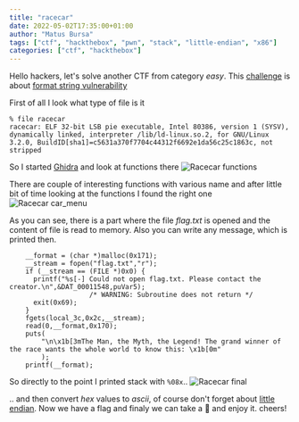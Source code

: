 ```yaml
---
title: "racecar"
date: 2022-05-02T17:35:00+01:00
author: "Matus Bursa"
tags: ["ctf", "hackthebox", "pwn", "stack", "little-endian", "x86"]
categories: ["ctf", "hackthebox"]
---
```


Hello hackers, let's solve another CTF from category *easy*. This [challenge](https://app.hackthebox.com/challenges/racecar) 
is about [format string vulnerability](https://web.ecs.syr.edu/~wedu/Teaching/cis643/LectureNotes_New/Format_String.pdf)

First of all I look what type of file is it
```
% file racecar
racecar: ELF 32-bit LSB pie executable, Intel 80386, version 1 (SYSV), dynamically linked, interpreter /lib/ld-linux.so.2, for GNU/Linux 3.2.0, BuildID[sha1]=c5631a370f7704c44312f6692e1da56c25c1863c, not stripped
```

So I started [Ghidra](https://ghidra-sre.org/) and look at functions there
![Racecar functions](/img/racecar/racecar_functions.png "Racecar functions")

There are couple of interesting functions with various name and after little bit of time looking at the functions I found the right one
![Racecar car_menu](/img/racecar/racecar_car_menu.png "Racecar car_menu")


As you can see, there is a part where the file *flag.txt* is opened and the content of file is read to memory. Also you can write any message, which is printed then.
```
    __format = (char *)malloc(0x171);
    __stream = fopen("flag.txt","r");
    if (__stream == (FILE *)0x0) {
      printf("%s[-] Could not open flag.txt. Please contact the creator.\n",&DAT_00011548,puVar5);
                    /* WARNING: Subroutine does not return */
      exit(0x69);
    }
    fgets(local_3c,0x2c,__stream);
    read(0,__format,0x170);
    puts(
        "\n\x1b[3mThe Man, the Myth, the Legend! The grand winner of the race wants the whole world to know this: \x1b[0m"
        );
    printf(__format);
```

So directly to the point I printed stack with `%08x`..
![Racecar final](/img/racecar/racecar_final.png "Racecar final")

.. and then convert *hex* values to *ascii*, of course don't forget about [little endian](https://www.geeksforgeeks.org/little-and-big-endian-mystery/).
Now we have a flag and finaly we can take a &#127866; and enjoy it. cheers!